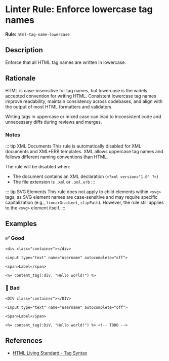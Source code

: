 # Linter Rule: Enforce lowercase tag names

**Rule:** `html-tag-name-lowercase`

## Description

Enforce that all HTML tag names are written in lowercase.

## Rationale

HTML is case-insensitive for tag names, but lowercase is the widely accepted convention for writing HTML. Consistent lowercase tag names improve readability, maintain consistency across codebases, and align with the output of most HTML formatters and validators.

Writing tags in uppercase or mixed case can lead to inconsistent code and unnecessary diffs during reviews and merges.

### Notes

::: tip XML Documents
This rule is automatically disabled for XML documents and XML+ERB templates. XML allows uppercase tag names and follows different naming conventions than HTML.

The rule will be disabled when:
- The document contains an XML declaration (`<?xml version="1.0" ?>`)
- The file extension is `.xml` or `.xml.erb`
:::

::: tip SVG Elements
This rule does not apply to child elements within `<svg>` tags, as SVG element names are case-sensitive and may require specific capitalization (e.g., `linearGradient`, `clipPath`). However, the rule still applies to the `<svg>` element itself.
:::

## Examples

### ✅ Good

```erb
<div class="container"></div>

<input type="text" name="username" autocomplete="off">

<span>Label</span>

<%= content_tag(:div, "Hello world!") %>
```

### 🚫 Bad

```erb
<DIV class="container"></DIV>

<Input type="text" name="username" autocomplete="off">

<Span>Label</Span>

<%= content_tag(:DiV, "Hello world!") %> <!-- TODO -->
```

## References

* [HTML Living Standard - Tag Syntax](https://html.spec.whatwg.org/multipage/syntax.html#syntax-tags)
